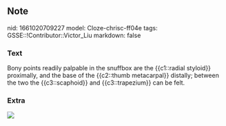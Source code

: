 ## Note
nid: 1661020709227
model: Cloze-chrisc-ff04e
tags: GSSE::!Contributor::Victor_Liu
markdown: false

### Text
Bony points readily palpable in the snuffbox are the {{c1::radial styloid}} proximally, and the base of the {{c2::thumb metacarpal}} distally; between the two the {{c3::scaphoid}} and {{c3::trapezium}} can be felt.

### Extra
<img src="paste-21f33473d2bda32fdb282aaaca24329a95e89ef2.jpg">
